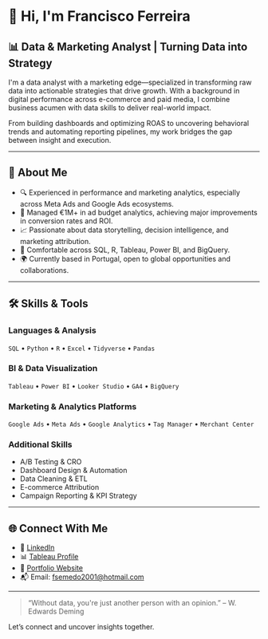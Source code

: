 # 👋 Hi, I'm Francisco Ferreira

## 📊 Data & Marketing Analyst | Turning Data into Strategy

I'm a data analyst with a marketing edge—specialized in transforming raw data into actionable strategies that drive growth. With a background in digital performance across e-commerce and paid media, I combine business acumen with data skills to deliver real-world impact.

From building dashboards and optimizing ROAS to uncovering behavioral trends and automating reporting pipelines, my work bridges the gap between insight and execution.

---

## 🧠 About Me

- 🔍 Experienced in performance and marketing analytics, especially across Meta Ads and Google Ads ecosystems.
- 🚀 Managed €1M+ in ad budget analytics, achieving major improvements in conversion rates and ROI.
- 📈 Passionate about data storytelling, decision intelligence, and marketing attribution.
- 🧰 Comfortable across SQL, R, Tableau, Power BI, and BigQuery.
- 🌍 Currently based in Portugal, open to global opportunities and collaborations.

---

## 🛠️ Skills & Tools

### Languages & Analysis  
`SQL` • `Python` • `R` • `Excel` • `Tidyverse` • `Pandas`  

### BI & Data Visualization  
`Tableau` • `Power BI` • `Looker Studio` • `GA4` • `BigQuery`  

### Marketing & Analytics Platforms  
`Google Ads` • `Meta Ads` • `Google Analytics` • `Tag Manager` • `Merchant Center`  

### Additional Skills  
- A/B Testing & CRO  
- Dashboard Design & Automation  
- Data Cleaning & ETL  
- E-commerce Attribution  
- Campaign Reporting & KPI Strategy  

---

## 🌐 Connect With Me

- 🔗 [LinkedIn](https://www.linkedin.com/in/francisco-semedo-ferreira/)
- 📊 [Tableau Profile](https://public.tableau.com/app/profile/francisco.ferreira3093/vizzes)
- 📂 [Portfolio Website](https://www.ff-analyst.com/)
- 📬 Email: fsemedo2001@hotmail.com

---

> “Without data, you're just another person with an opinion.” – W. Edwards Deming

Let’s connect and uncover insights together.
